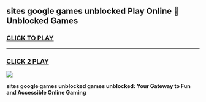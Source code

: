 
## sites google games unblocked Play Online 👋 Unblocked Games
<h3>
<a href="https://premium.freeplayer.one?title=sites_google_games_unblocked&ref=19F">CLICK TO PLAY</a></h3>
<hr>

<h3>
<a href="https://premium.freeplayer.one?title=sites_google_games_unblocked&ref=19F">CLICK 2 PLAY</a>
  
</h3>

<a href="https://premium.freeplayer.one?title=sites_google_games_unblocked&ref=19F"><img src="https://clearcache.store/games.png"></a>


**sites google games unblocked games unblocked: Your Gateway to Fun and Accessible Online Gaming**
